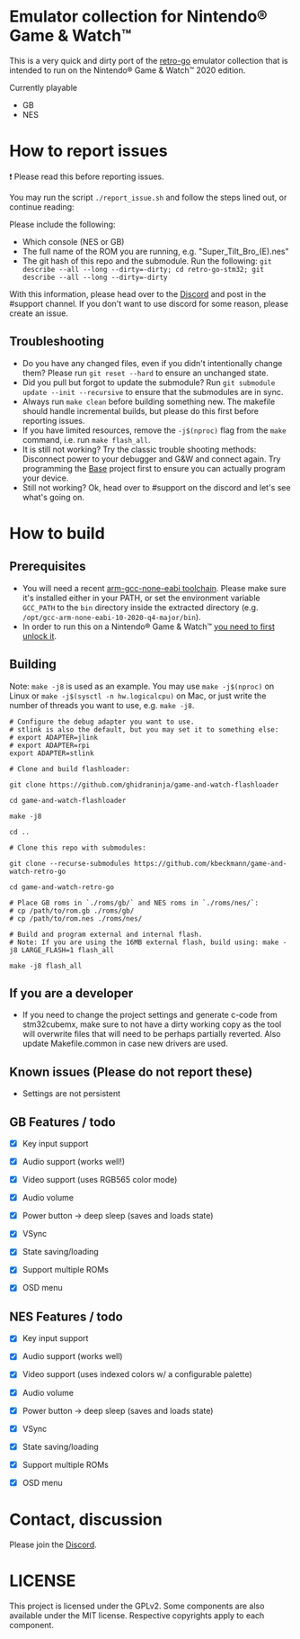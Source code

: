 # Emulator collection for Nintendo® Game & Watch™

This is a very quick and dirty port of the [retro-go](https://github.com/ducalex/retro-go) emulator collection that is intended to run on the Nintendo® Game & Watch™ 2020 edition.

Currently playable
- GB
- NES


# How to report issues

:exclamation: Please read this before reporting issues.

You may run the script `./report_issue.sh` and follow the steps lined out, or continue reading:

Please include the following:

- Which console (NES or GB)
- The full name of the ROM you are running, e.g. "Super_Tilt_Bro_(E).nes"
- The git hash of this repo and the submodule. Run the following: `git describe --all --long --dirty=-dirty; cd retro-go-stm32; git describe --all --long --dirty=-dirty`

With this information, please head over to the [Discord](https://discord.gg/vVcwrrHTNJ) and post in the #support channel. If you don't want to use discord for some reason, please create an issue.


## Troubleshooting

- Do you have any changed files, even if you didn't intentionally change them? Please run `git reset --hard` to ensure an unchanged state.
- Did you pull but forgot to update the submodule? Run `git submodule update --init --recursive` to ensure that the submodules are in sync.
- Always run `make clean` before building something new. The makefile should handle incremental builds, but please do this first before reporting issues.
- If you have limited resources, remove the `-j$(nproc)` flag from the `make` command, i.e. run `make flash_all`.
- It is still not working? Try the classic trouble shooting methods: Disconnect power to your debugger and G&W and connect again. Try programming the [Base](https://github.com/ghidraninja/game-and-watch-base) project first to ensure you can actually program your device.
- Still not working? Ok, head over to #support on the discord and let's see what's going on.


# How to build

## Prerequisites
- You will need a recent [arm-gcc-none-eabi toolchain](https://developer.arm.com/tools-and-software/open-source-software/developer-tools/gnu-toolchain/gnu-rm/downloads). Please make sure it's installed either in your PATH, or set the environment variable `GCC_PATH` to the `bin` directory inside the extracted directory (e.g. `/opt/gcc-arm-none-eabi-10-2020-q4-major/bin`).
- In order to run this on a Nintendo® Game & Watch™ [you need to first unlock it](https://github.com/ghidraninja/game-and-watch-backup/).

## Building

Note: `make -j8` is used as an example. You may use `make -j$(nproc)` on Linux or `make -j$(sysctl -n hw.logicalcpu)` on Mac, or just write the number of threads you want to use, e.g. `make -j8`.

```
# Configure the debug adapter you want to use.
# stlink is also the default, but you may set it to something else:
# export ADAPTER=jlink
# export ADAPTER=rpi
export ADAPTER=stlink

# Clone and build flashloader:

git clone https://github.com/ghidraninja/game-and-watch-flashloader

cd game-and-watch-flashloader

make -j8

cd ..

# Clone this repo with submodules:

git clone --recurse-submodules https://github.com/kbeckmann/game-and-watch-retro-go

cd game-and-watch-retro-go

# Place GB roms in `./roms/gb/` and NES roms in `./roms/nes/`:
# cp /path/to/rom.gb ./roms/gb/
# cp /path/to/rom.nes ./roms/nes/

# Build and program external and internal flash.
# Note: If you are using the 16MB external flash, build using: make -j8 LARGE_FLASH=1 flash_all

make -j8 flash_all
```

## If you are a developer
- If you need to change the project settings and generate c-code from stm32cubemx, make sure to not have a dirty working copy as the tool will overwrite files that will need to be perhaps partially reverted. Also update Makefile.common in case new drivers are used.


## Known issues (Please do not report these)

- Settings are not persistent


## GB Features / todo

- [x] Key input support
- [x] Audio support (works well!)
- [x] Video support (uses RGB565 color mode)
- [X] Audio volume
- [X] Power button -> deep sleep (saves and loads state)
- [X] VSync
- [X] State saving/loading
- [X] Support multiple ROMs
- [X] OSD menu


## NES Features / todo
- [x] Key input support
- [x] Audio support (works well)
- [x] Video support (uses indexed colors w/ a configurable palette)
- [X] Audio volume
- [X] Power button -> deep sleep (saves and loads state)
- [X] VSync
- [X] State saving/loading
- [X] Support multiple ROMs
- [X] OSD menu


# Contact, discussion

Please join the [Discord](https://discord.gg/vVcwrrHTNJ).


# LICENSE

This project is licensed under the GPLv2. Some components are also available under the MIT license. Respective copyrights apply to each component.

